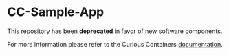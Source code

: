 # CC-Sample-App

This repository has been **deprecated** in favor of new software components.                                                                                  

For more information please refer to the Curious Containers [documentation](https://curious-containers.github.io/).

